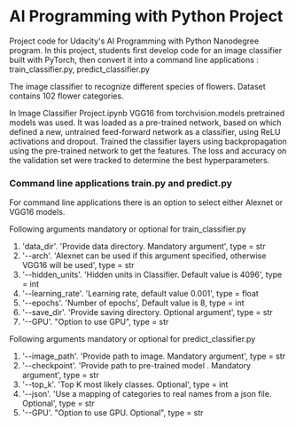 # AI Programming with Python Project

Project code for Udacity's AI Programming with Python Nanodegree program. In this project, students first develop code for an image classifier built with PyTorch, then convert it into a command line applications : train_classifier.py, predict_classifier.py

The image classifier to recognize different species of flowers. Dataset contains 102 flower categories.

In Image Classifier Project.ipynb VGG16 from torchvision.models pretrained models was used. It was loaded as a pre-trained network, based on which defined a new, untrained feed-forward network as a classifier, using ReLU activations and dropout. Trained the classifier layers using backpropagation using the pre-trained network to get the features. The loss and accuracy on the validation set were tracked to determine the best hyperparameters. 

### Command line applications train.py and predict.py

For command line applications there is an option to select either Alexnet or VGG16 models. 

Following arguments mandatory or optional for train_classifier.py 

1.	'data_dir'. 'Provide data directory. Mandatory argument', type = str
2.	'--arch'. 'Alexnet can be used if this argument specified, otherwise VGG16 will be used', type = str
3.	'--hidden_units'. 'Hidden units in Classifier. Default value is 4096', type = int
4.	'--learning_rate'. 'Learning rate, default value 0.001', type = float
5.	'--epochs'. 'Number of epochs', Default value is 8,  type = int
6.	'--save_dir'. 'Provide saving directory. Optional argument', type = str
7.	'--GPU'. "Option to use GPU", type = str

Following arguments mandatory or optional for predict_classifier.py

1.	'--image_path'. 'Provide path to image. Mandatory argument', type = str
2.	'--checkpoint'. 'Provide path to pre-trained model . Mandatory argument', type = str
3.	'--top_k'. 'Top K most likely classes. Optional', type = int
4.	'--json'. 'Use a mapping of categories to real names from a json file. Optional', type = str
7.	'--GPU'. "Option to use GPU. Optional", type = str
